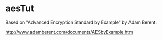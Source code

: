 # aesTut
Based on "Advanced Encryption Standard by Example" by Adam Berent.

http://www.adamberent.com/documents/AESbyExample.htm
